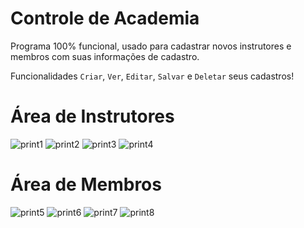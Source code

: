 # Controle de Academia

Programa 100% funcional, usado para cadastrar novos instrutores e membros com suas informações de cadastro. <br>

Funcionalidades `Criar`, `Ver`, `Editar`, `Salvar` e `Deletar` seus cadastros!

# Área de Instrutores
![print1](https://user-images.githubusercontent.com/64203633/162827998-3a4aa1e0-b372-477d-aa0c-99c05fd06917.png)
![print2](https://user-images.githubusercontent.com/64203633/162828002-13ee7180-b0f8-4c90-a0c7-b2f2455062d7.png)
![print3](https://user-images.githubusercontent.com/64203633/162828006-82717588-3b17-41f1-94b0-93ff210b5192.png)
![print4](https://user-images.githubusercontent.com/64203633/162828009-ebc021e7-01a3-4f7d-bfaa-132b761f06da.png)

# Área de Membros
![print5](https://user-images.githubusercontent.com/64203633/162828017-4d30d279-ab86-46c2-9345-4ee35bb6257b.png)
![print6](https://user-images.githubusercontent.com/64203633/162828019-466a460c-c392-469e-8567-b840e4dbcbb2.png)
![print7](https://user-images.githubusercontent.com/64203633/162828022-bfec1dcf-754a-44fa-81a2-b4d54bc317d9.png)
![print8](https://user-images.githubusercontent.com/64203633/162828025-d25aae38-2741-4a4e-8a64-2150a828067b.png)
